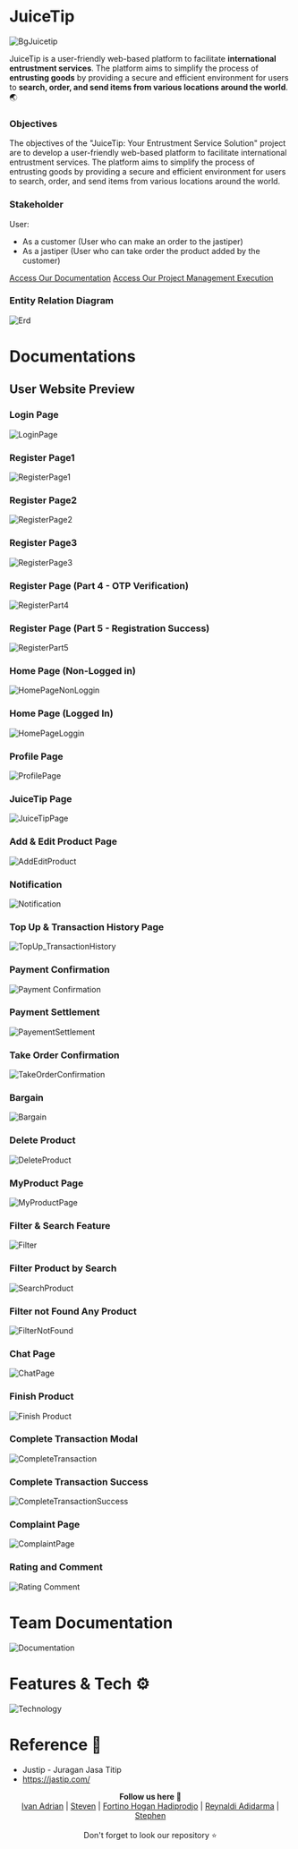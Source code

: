 # JuiceTip

![BgJuicetip](https://github.com/stevenaruu/JuiceTip-FE/assets/102864512/f661134a-7ae1-4b63-9020-7bfe0fba06c3)

JuiceTip is a user-friendly web-based platform to facilitate **international entrustment services**. The platform aims to simplify the process of **entrusting goods** by providing a secure and efficient environment for users to **search, order, and send items from various locations around the world**. 🌏

### Objectives
The objectives of the "JuiceTip: Your Entrustment Service Solution" project are to develop a user-friendly web-based platform to facilitate international entrustment services. The platform aims to simplify the process of entrusting goods by providing a secure and efficient environment for users to search, order, and send items from various locations around the world. 

### Stakeholder
User:
- As a customer (User who can make an order to the jastiper)
- As a jastiper (User who can take order the product added by the customer)

<a href="https://steady-tire-616.notion.site/JuiceTip-b1f4cafbab674b6cad294d3e6702ea87?pvs=4">Access Our Documentation</a>
<a href="https://trello.com/b/y6XH6H5f/juicetip">Access Our Project Management Execution</a>

### Entity Relation Diagram
![Erd](https://github.com/stevenaruu/JuiceTip-FE/assets/102864512/4a28f1c4-ff48-4a47-93aa-7cdadfe4eb57)

# Documentations
## User Website Preview
### Login Page
![LoginPage](https://github.com/stevenaruu/JuiceTip-API/assets/102864512/579d7acc-2ae6-4d0e-ad5e-cbc13fc209a0)
### Register Page1
![RegisterPage1](https://github.com/stevenaruu/JuiceTip-API/assets/102864512/be15ffe9-012f-4bf0-a0d5-dcd710c39478)
### Register Page2
![RegisterPage2](https://github.com/stevenaruu/JuiceTip-API/assets/102864512/310730ac-6a10-493d-afa7-83402c95a312)
### Register Page3
![RegisterPage3](https://github.com/stevenaruu/JuiceTip-API/assets/102864512/a0cf636c-2c43-4f07-b327-dc305c889222)
### Register Page (Part 4 - OTP Verification)
![RegisterPart4](https://github.com/stevenaruu/JuiceTip-API/assets/102864512/e37caa34-14c3-469f-897b-2ac8ed3984db)
### Register Page (Part 5 - Registration Success)
![RegisterPart5](https://github.com/stevenaruu/JuiceTip-API/assets/102864512/593c56f8-50f6-427f-8b4a-f0be4bacc491)
### Home Page (Non-Logged in)
![HomePageNonLoggin](https://github.com/stevenaruu/JuiceTip-API/assets/102864512/31288d6e-9242-4448-bed1-aadefcf40a9b)
### Home Page (Logged In)
![HomePageLoggin](https://github.com/stevenaruu/JuiceTip-API/assets/102864512/acc5ede3-7898-498d-b66e-9a6e3c2d4c89)
### Profile Page
![ProfilePage](https://github.com/stevenaruu/JuiceTip-API/assets/102864512/e8705d02-03f0-45c2-b336-2ccdab49ce76)
### JuiceTip Page
![JuiceTipPage](https://github.com/stevenaruu/JuiceTip-API/assets/102864512/9e364a05-9796-4da7-88c9-b566db789034)
### Add & Edit Product Page
![AddEditProduct](https://github.com/stevenaruu/JuiceTip-API/assets/102864512/05c147e5-6a97-45f0-b791-75f583bdae9b)
### Notification
![Notification](https://github.com/stevenaruu/JuiceTip-API/assets/102864512/66f24cb2-3a60-46a3-9d6c-cb615119fc01)
### Top Up & Transaction History Page
![TopUp_TransactionHistory](https://github.com/stevenaruu/JuiceTip-API/assets/102864512/ae925880-12bf-4f37-ac0d-9f5b7cc7876f)
### Payment Confirmation 
![Payment Confirmation](https://github.com/stevenaruu/JuiceTip-API/assets/102864512/631d5c79-726e-41f6-8eef-829efe3aef6b)
### Payment Settlement 
![PayementSettlement](https://github.com/stevenaruu/JuiceTip-API/assets/102864512/43cc51df-c3c6-47eb-984a-ae1de6f5f2ee)
### Take Order Confirmation 
![TakeOrderConfirmation](https://github.com/stevenaruu/JuiceTip-API/assets/102864512/3e8bbedd-f0b9-4b8c-b132-a74f6f73b368)
### Bargain 
![Bargain](https://github.com/stevenaruu/JuiceTip-API/assets/102864512/005a27d6-3252-40c5-9646-fb276f47e356)
### Delete Product 
![DeleteProduct](https://github.com/stevenaruu/JuiceTip-API/assets/102864512/53412941-c9cc-4409-9e28-2fd03445e903)
### MyProduct Page
![MyProductPage](https://github.com/stevenaruu/JuiceTip-API/assets/102864512/4522325d-45af-41b8-a16d-595f8db51eb0)
### Filter & Search Feature
![Filter](https://github.com/stevenaruu/JuiceTip-API/assets/102864512/b23c451f-e09e-4ec0-ace7-235390abc2c3)
### Filter Product by Search
![SearchProduct](https://github.com/stevenaruu/JuiceTip-API/assets/102864512/8b3f82db-ae53-4f76-9cfc-f1321e8a8869)
### Filter not Found Any Product
![FilterNotFound](https://github.com/stevenaruu/JuiceTip-FE/assets/102864512/df87e81b-aa63-490a-9850-90c0280a5b86)
### Chat Page
![ChatPage](https://github.com/stevenaruu/JuiceTip-FE/assets/102864512/4fe338a1-1c54-466a-b3f6-0d5c823eec8e)
### Finish Product
![Finish Product](https://github.com/stevenaruu/JuiceTip-FE/assets/102864512/07107ee1-0592-4302-a819-ed57a114869b)
### Complete Transaction Modal
![CompleteTransaction](https://github.com/stevenaruu/JuiceTip-FE/assets/102864512/e370694a-169e-429b-a693-1c89f28ffc32)
### Complete Transaction Success
![CompleteTransactionSuccess](https://github.com/stevenaruu/JuiceTip-FE/assets/102864512/926ea704-7bfd-4b2c-a47d-2538c9e91208)
### Complaint Page
![ComplaintPage](https://github.com/stevenaruu/JuiceTip-FE/assets/102864512/c5c0cbd2-45eb-4dac-a2f1-8955dc537169)
### Rating and Comment
![Rating Comment](https://github.com/stevenaruu/JuiceTip-FE/assets/102864512/3563a85c-f946-4674-8787-125a9e6be33f)

# Team Documentation
![Documentation](https://github.com/stevenaruu/JuiceTip-API/assets/102864512/3b0345d8-a937-4b01-9e80-d94462cd2e18)

# Features & Tech ⚙️
![Technology](https://github.com/stevenaruu/JuiceTip-API/assets/102864512/b90c25f6-ce25-4e81-8acb-c5d28190e3e2)

# Reference 🔗
- Justip - Juragan Jasa Titip
- https://jastip.com/
  
<p align='center'>
  <b>Follow us here 🌿</b><br>  
  <a href="https://github.com/ivanadriannn">Ivan Adrian</a> |
  <a href="https://github.com/stevenaruu/stevenaruu">Steven</a> |
  <a href="https://github.com/FortinoHogan/FortinoHogan">Fortino Hogan Hadiprodjo</a> |
  <a href="https://github.com/Ryldi">Reynaldi Adidarma</a> |
  <a href="https://github.com/StephenEpen">Stephen</a><br><br>
  Don't forget to look our repository ⭐
</p>
